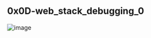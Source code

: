 ## 0x0D-web_stack_debugging_0

![image](https://s3.amazonaws.com/intranet-projects-files/holbertonschool-sysadmin_devops/265/uWLzjc8.jpg)
